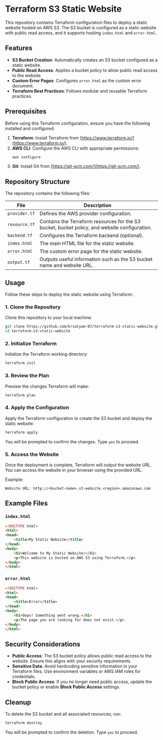 # Terraform S3 Static Website

This repository contains Terraform configuration files to deploy a static website hosted on AWS S3. The S3 bucket is configured as a static website with public read access, and it supports hosting `index.html` and `error.html`.

## Features

- **S3 Bucket Creation**: Automatically creates an S3 bucket configured as a static website.
- **Public Read Access**: Applies a bucket policy to allow public read access to the website.
- **Custom Error Pages**: Configures `error.html` as the custom error document.
- **Terraform Best Practices**: Follows modular and reusable Terraform practices.

## Prerequisites

Before using this Terraform configuration, ensure you have the following installed and configured:

1. **Terraform**: Install Terraform from [https://www.terraform.io/](https://www.terraform.io/).
2. **AWS CLI**: Configure the AWS CLI with appropriate permissions:
   ```bash
   aws configure
   ```
3. **Git**: Install Git from [https://git-scm.com/](https://git-scm.com/).

## Repository Structure

The repository contains the following files:

| File                  | Description                                                                 |
|-----------------------|-----------------------------------------------------------------------------|
| `provider.tf`         | Defines the AWS provider configuration.                                    |
| `resource.tf`         | Contains the Terraform resources for the S3 bucket, bucket policy, and website configuration. |
| `backend.tf`          | Configures the Terraform backend (optional).                                |
| `index.html`          | The main HTML file for the static website.                                 |
| `error.html`          | The custom error page for the static website.                              |
| `output.tf`           | Outputs useful information such as the S3 bucket name and website URL.     |

## Usage

Follow these steps to deploy the static website using Terraform:

### 1. Clone the Repository

Clone this repository to your local machine:
```bash
git clone https://github.com/krsatyam-07/terraform-s3-static-website.git
cd terraform-s3-static-website
```

### 2. Initialize Terraform

Initialize the Terraform working directory:
```bash
terraform init
```

### 3. Review the Plan

Preview the changes Terraform will make:
```bash
terraform plan
```

### 4. Apply the Configuration

Apply the Terraform configuration to create the S3 bucket and deploy the static website:
```bash
terraform apply
```

You will be prompted to confirm the changes. Type `yes` to proceed.

### 5. Access the Website

Once the deployment is complete, Terraform will output the website URL. You can access the website in your browser using the provided URL.

Example:
```
Website URL: http://<bucket-name>.s3-website.<region>.amazonaws.com
```

## Example Files

### `index.html`
```html
<!DOCTYPE html>
<html>
<head>
    <title>My Static Website</title>
</head>
<body>
    <h1>Welcome to My Static Website!</h1>
    <p>This website is hosted on AWS S3 using Terraform.</p>
</body>
</html>
```

### `error.html`
```html
<!DOCTYPE html>
<html>
<head>
    <title>Error</title>
</head>
<body>
    <h1>Oops! Something went wrong.</h1>
    <p>The page you are looking for does not exist.</p>
</body>
</html>
```

## Security Considerations

- **Public Access**: The S3 bucket policy allows public read access to the website. Ensure this aligns with your security requirements.
- **Sensitive Data**: Avoid hardcoding sensitive information in your Terraform files. Use environment variables or AWS IAM roles for credentials.
- **Block Public Access**: If you no longer need public access, update the bucket policy or enable **Block Public Access** settings.

## Cleanup

To delete the S3 bucket and all associated resources, run:
```bash
terraform destroy
```

You will be prompted to confirm the deletion. Type `yes` to proceed.